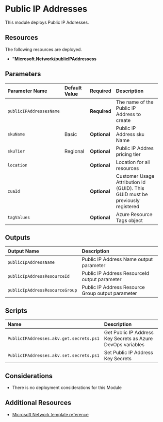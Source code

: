 # Public IP Addresses

This module deploys Public IP Addresses.

## Resources

The following resources are deployed.

+ **"Microsoft.Network/publicIPAddressess**

## Parameters

| Parameter Name | Default Value | Required | Description |
| :-             | :-            | :-       |:-           |
| `publicIPAddressesName` || **Required** | The name of the Public IP Address to create
| `skuName` | Basic | **Optional** | Public IP Address sku Name
| `skuTier` | Regional | **Optional** | Public IP Addres pricing tier
| `location` || **Optional** | Location for all resources
| `cuaId` || **Optional** | Customer Usage Attribution Id (GUID). This GUID must be previously registered
| `tagValues` || **Optional** | Azure Resource Tags object

## Outputs

| Output Name | Description |
| :-          | :-          |
| `publicIpAddressName` |  Public IP Address Name output parameter
| `publicIpAddressResourceId` | Public IP Address ResourceId output parameter
| `publicIpAddressResourceGroup` | Public IP Address Resource Group output parameter

## Scripts

| Name | Description |
| :-   | :-          |
| `PublicIPAddresses.akv.get.secrets.ps1` | Get Public IP Address Key Secrets as Azure DevOps variables
| `PublicIPAddresses.akv.set.secrets.ps1` | Set Public IP Address Key Secrets

## Considerations

+ There is no deployment considerations for this Module

## Additional Resources

+ [Microsoft Network template reference](https://docs.microsoft.com/en-us/azure/templates/microsoft.network/allversions)
